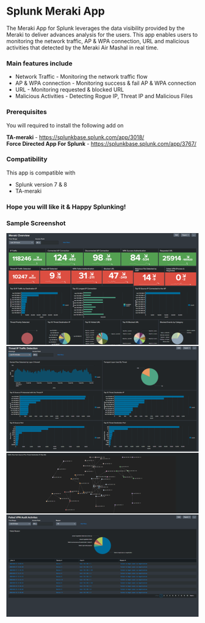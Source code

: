 <h1>Splunk Meraki App</h1>

The Meraki App for Splunk leverages the data visibility provided by the Meraki to deliver advances analysis for the users.
This app enables users to monitoring the network traffic, AP & WPA connection, URL and malicious activities that detected by the Meraki Air Mashal in real time.

<h3>Main features include</h3>

- Network Traffic - Monitoring the network traffic flow<br/>
- AP & WPA connection - Monitoring success & fail AP & WPA connection<br/>
- URL - Monitoring requested & blocked URL<br/>
- Malicious Activities - Detecting Rogue IP, Threat IP and Malicious Files

<h3>Prerequisites</h3>

You will required to install the following add on<br/>

<b>TA-meraki</b> - https://splunkbase.splunk.com/app/3018/<br/>
<b>Force Directed App For Splunk</b> - https://splunkbase.splunk.com/app/3767/

<h3>Compatibility</h3>

This app is compatible with 
- Splunk version 7 & 8
- TA-meraki

<h3>Hope you will like it & Happy Splunking!</h3>

<h3>Sample Screenshot</h3>

![overview](https://raw.githubusercontent.com/sekkiat/Splunk---Meraki-App/master/screenshot/Meraki%20Overview.PNG)
![drilldown](https://raw.githubusercontent.com/sekkiat/Splunk---Meraki-App/master/screenshot/Drill%20down%20details.PNG)
![trafficflow](https://raw.githubusercontent.com/sekkiat/Splunk---Meraki-App/master/screenshot/Traffic%20Flow.PNG)
![audit](https://raw.githubusercontent.com/sekkiat/Splunk---Meraki-App/master/screenshot/Audit%20Activities.PNG)
